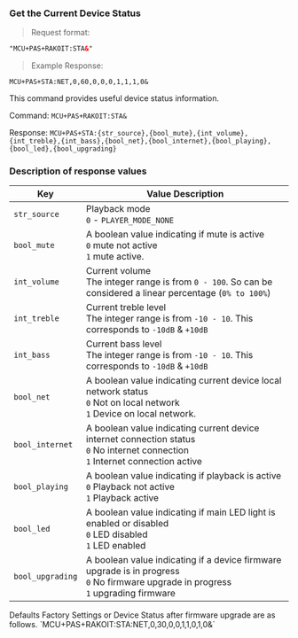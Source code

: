 ### Get the Current Device Status
> Request format:

```html
"MCU+PAS+RAKOIT:STA&"
```

> Example Response:

```plaintext
MCU+PAS+STA:NET,0,60,0,0,0,1,1,1,0&
```

This command provides useful device status information.  

Command: `MCU+PAS+RAKOIT:STA&`

Response: `MCU+PAS+STA:{str_source},{bool_mute},{int_volume},{int_treble},{int_bass},{bool_net},{bool_internet},{bool_playing},{bool_led},{bool_upgrading}`

### Description of response values

Key | Value Description
---|---
`str_source` | Playback mode<br>`0` - `PLAYER_MODE_NONE`
`bool_mute` | A boolean value indicating if mute is active<br>`0` mute not active<br>`1` mute active.
`int_volume` | Current volume<br>The integer range is from `0 - 100`. So can be considered a linear percentage (`0% to 100%`)
`int_treble` | Current treble level<br> The integer range is from `-10 - 10`.  This corresponds to `-10dB` & `+10dB`  
`int_bass` | Current bass level<br> The integer range is from `-10 - 10`.  This corresponds to `-10dB` & `+10dB`
`bool_net` | A boolean value indicating current device local network status<br>`0` Not on local network<br>`1` Device on local network.
`bool_internet` | A boolean value indicating current device internet connection status<br>`0` No internet connection<br>`1` Internet connection active  
`bool_playing` | A boolean value indicating if playback is active<br>`0` Playback not active<br>`1` Playback active 
`bool_led`  | A boolean value indicating if main LED light is enabled or disabled<br>`0` LED disabled<br>`1` LED enabled
`bool_upgrading`  | A boolean value indicating if a device firmware upgrade is in progress<br>`0` No firmware upgrade in progress<br>`1` upgrading firmware

<aside class="notice">
Defaults Factory Settings or Device Status after firmware upgrade are as follows.  `MCU+PAS+RAKOIT:STA:NET,0,30,0,0,1,1,0,1,0&`
</aside>